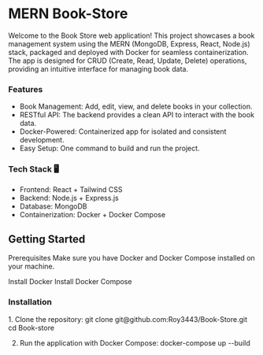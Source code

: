 <h1>MERN Book-Store</h1>
<p>Welcome to the Book Store web application! This project showcases a book management system using the MERN (MongoDB, Express, React, Node.js) stack, packaged and deployed with Docker for seamless containerization. The app is designed for CRUD (Create, Read, Update, Delete) operations, providing an intuitive interface for managing book data.</p>
<h3>Features</h3>
<ul>
<li>Book Management: Add, edit, view, and delete books in your collection.</li>
    <li>RESTful API: The backend provides a clean API to interact with the book data.</li>
    <li>Docker-Powered: Containerized app for isolated and consistent development.</li>
    <li>Easy Setup: One command to build and run the project.</li>
    
</ul>
<h3>Tech Stack 🖥️</h3>
<ul>
    <li>Frontend: React + Tailwind CSS</li>
    <li>Backend: Node.js + Express.js</li>
    <li>Database: MongoDB</li>
    <li>Containerization: Docker + Docker Compose</li>
 </ul>
 <h2>Getting Started</h2>
Prerequisites
Make sure you have Docker and Docker Compose installed on your machine.

Install Docker
Install Docker Compose
<h3>Installation</h3>
1. Clone the repository:
git clone git@github.com:Roy3443/Book-Store.git
cd Book-store

2. Run the application with Docker Compose:
docker-compose up --build




